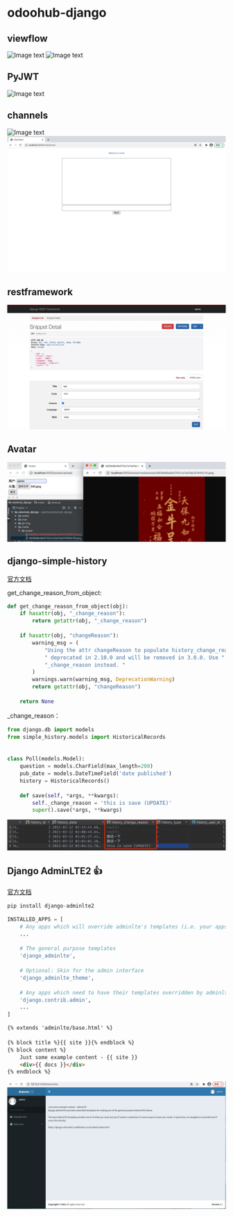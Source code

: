 # odoohub-django

## viewflow
![Image text](https://github.com/huakkai/odoohub-django/blob/master/git-img/viewflow-login.jpg)
![Image text](https://github.com/huakkai/odoohub-django/blob/master/git-img/viewflow-index.jpg)

## PyJWT
![Image text](https://github.com/huakkai/odoohub-django/blob/master/git-img/pyjwt.jpg)

## channels
![Image text](https://github.com/huakkai/odoohub-django/blob/master/git-img/channels.jpg)
![Image text](https://github.com/huakkai/odoohub-django/blob/master/git-img/channels-fronted.jpg)

## restframework
![Image text](https://github.com/huakkai/odoohub-django/blob/master/git-img/restframework.jpg)

## Avatar
![Image text](https://github.com/huakkai/odoohub-django/blob/master/git-img/avatar.jpg)

##  django-simple-history
[官方文档](https://django-simple-history.readthedocs.io/en/latest/index.html)

get_change_reason_from_object:
```python
def get_change_reason_from_object(obj):
    if hasattr(obj, "_change_reason"):
        return getattr(obj, "_change_reason")

    if hasattr(obj, "changeReason"):
        warning_msg = (
            "Using the attr changeReason to populate history_change_reason is"
            " deprecated in 2.10.0 and will be removed in 3.0.0. Use "
            "_change_reason instead. "
        )
        warnings.warn(warning_msg, DeprecationWarning)
        return getattr(obj, "changeReason")

    return None
```

_change_reason：
```python
from django.db import models
from simple_history.models import HistoricalRecords


class Poll(models.Model):
    question = models.CharField(max_length=200)
    pub_date = models.DateTimeField('date published')
    history = HistoricalRecords()

    def save(self, *args, **kwargs):
        self._change_reason = 'this is save (UPDATE)'
        super().save(*args, **kwargs)
```

![Image text](https://github.com/huakkai/odoohub-django/blob/master/git-img/history-db.jpg)

## Django AdminLTE2 👍

[官方文档](https://django-adminlte2.readthedocs.io/en/latest/index.html)
```python
pip install django-adminlte2
```
```python
INSTALLED_APPS = [
    # Any apps which will override adminlte's templates (i.e. your apps)
    ...

    # The general purpose templates
    'django_adminlte',

    # Optional: Skin for the admin interface
    'django_adminlte_theme',

    # Any apps which need to have their templates overridden by adminlte
    'django.contrib.admin',
    ...
]
```
```html
{% extends 'adminlte/base.html' %}

{% block title %}{{ site }}{% endblock %}
{% block content %}
    Just some example content - {{ site }}
    <div>{{ docs }}</div>
{% endblock %}
```
![Image text](https://github.com/huakkai/odoohub-django/blob/master/git-img/adminlte.png)
